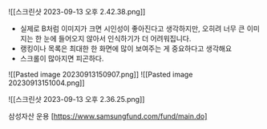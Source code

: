 ![[스크린샷 2023-09-13 오후 2.42.38.png]]

- 실제로 B처럼 이미지가 크면 시인성이 좋아진다고 생각하지만, 오히려 너무 큰 이미지는 한 눈에 들어오지 않아서 인식하기가 더 어려워집니다. 
- 랭킹이나 목록은 최대한 한 화면에 많이 보여주는 게 중요하다고 생각해요
- 스크롤이 많아지면 피곤하다. 

![[Pasted image 20230913150907.png]]
![[Pasted image 20230913151004.png]]


![[스크린샷 2023-09-13 오후 2.36.25.png]]



삼성자산 운용 [https://www.samsungfund.com/fund/main.do]
